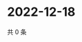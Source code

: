# 2022-12-18

共 0 条

<!-- BEGIN WEIBO -->
<!-- 最后更新时间 Sun Dec 18 2022 16:15:53 GMT+0800 (China Standard Time) -->

<!-- END WEIBO -->

